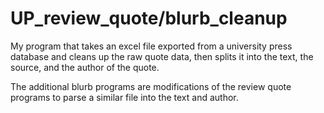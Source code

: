 # UP_review_quote/blurb_cleanup
My program that takes an excel file exported from a university press database and cleans up the raw quote data, then splits it into the text, the source, and the author of the quote.

The additional blurb programs are modifications of the review quote programs to parse a similar file into the text and author.
